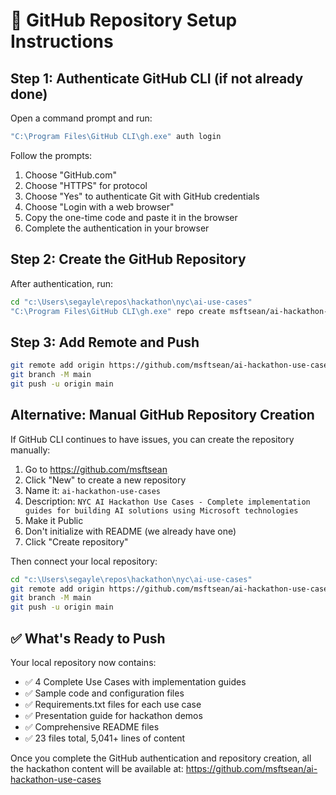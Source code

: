 # 🚀 GitHub Repository Setup Instructions

## Step 1: Authenticate GitHub CLI (if not already done)

Open a command prompt and run:
```bash
"C:\Program Files\GitHub CLI\gh.exe" auth login
```

Follow the prompts:
1. Choose "GitHub.com"
2. Choose "HTTPS" for protocol
3. Choose "Yes" to authenticate Git with GitHub credentials
4. Choose "Login with a web browser"
5. Copy the one-time code and paste it in the browser
6. Complete the authentication in your browser

## Step 2: Create the GitHub Repository

After authentication, run:
```bash
cd "c:\Users\segayle\repos\hackathon\nyc\ai-use-cases"
"C:\Program Files\GitHub CLI\gh.exe" repo create msftsean/ai-hackathon-use-cases --public --description "NYC AI Hackathon Use Cases - Complete implementation guides for building AI solutions using Microsoft technologies"
```

## Step 3: Add Remote and Push

```bash
git remote add origin https://github.com/msftsean/ai-hackathon-use-cases.git
git branch -M main
git push -u origin main
```

## Alternative: Manual GitHub Repository Creation

If GitHub CLI continues to have issues, you can create the repository manually:

1. Go to https://github.com/msftsean
2. Click "New" to create a new repository
3. Name it: `ai-hackathon-use-cases`
4. Description: `NYC AI Hackathon Use Cases - Complete implementation guides for building AI solutions using Microsoft technologies`
5. Make it Public
6. Don't initialize with README (we already have one)
7. Click "Create repository"

Then connect your local repository:
```bash
cd "c:\Users\segayle\repos\hackathon\nyc\ai-use-cases"
git remote add origin https://github.com/msftsean/ai-hackathon-use-cases.git
git branch -M main
git push -u origin main
```

## ✅ What's Ready to Push

Your local repository now contains:
- ✅ 4 Complete Use Cases with implementation guides
- ✅ Sample code and configuration files
- ✅ Requirements.txt files for each use case
- ✅ Presentation guide for hackathon demos
- ✅ Comprehensive README files
- ✅ 23 files total, 5,041+ lines of content

Once you complete the GitHub authentication and repository creation, all the hackathon content will be available at:
https://github.com/msftsean/ai-hackathon-use-cases
